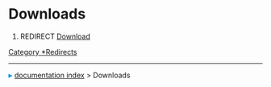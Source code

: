 # Downloads
1.  REDIRECT [Download](Download.md)



[Category   *Redirects](Category_Redirects.md)



---
![](images/Right_arrow.png) [documentation index](../README.md) > Downloads
